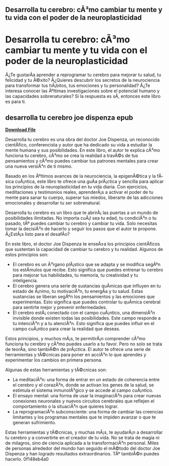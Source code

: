 ## Desarrolla tu cerebro: cÃ³mo cambiar tu mente y tu vida con el poder de la neuroplasticidad

  
# Desarrolla tu cerebro: cÃ³mo cambiar tu mente y tu vida con el poder de la neuroplasticidad
 
Â¿Te gustarÃ­a aprender a reprogramar tu cerebro para mejorar tu salud, tu felicidad y tu Ã©xito? Â¿Quieres descubrir los secretos de la neurociencia para transformar tus hÃ¡bitos, tus emociones y tu personalidad? Â¿Te interesa conocer las Ãºltimas investigaciones sobre el potencial humano y las capacidades sobrenaturales? Si la respuesta es sÃ­, entonces este libro es para ti.
 
## desarrolla tu cerebro joe dispenza epub


[**Download File**](https://www.google.com/url?q=https%3A%2F%2Fcinurl.com%2F2tLwhD&sa=D&sntz=1&usg=AOvVaw002y9-B4xPZL6vkvfOJeJZ)

 
Desarrolla tu cerebro es una obra del doctor Joe Dispenza, un reconocido cientÃ­fico, conferencista y autor que ha dedicado su vida a estudiar la mente humana y sus posibilidades. En este libro, el autor te explica cÃ³mo funciona tu cerebro, cÃ³mo se crea la realidad a travÃ©s de tus pensamientos y cÃ³mo puedes cambiar tus patrones mentales para crear una nueva versiÃ³n de ti mismo.
 
Basado en los Ãºltimos avances de la neurociencia, la epigenÃ©tica y la fÃ­sica cuÃ¡ntica, este libro te ofrece una guÃ­a prÃ¡ctica y sencilla para aplicar los principios de la neuroplasticidad en tu vida diaria. Con ejercicios, meditaciones y testimonios reales, aprenderÃ¡s a activar el poder de tu mente para sanar tu cuerpo, superar tus miedos, liberarte de las adicciones emocionales y desarrollar tu ser sobrenatural.
 
Desarrolla tu cerebro es un libro que te abrirÃ¡ las puertas a un mundo de posibilidades ilimitadas. No importa cuÃ¡l sea tu edad, tu condiciÃ³n o tu pasado, tÃº puedes cambiar tu cerebro y cambiar tu vida. Solo necesitas tomar la decisiÃ³n de hacerlo y seguir los pasos que el autor te propone. Â¿EstÃ¡s listo para el desafÃ­o?
  
En este libro, el doctor Joe Dispenza te enseÃ±a los principios cientÃ­ficos que sustentan la capacidad de cambiar tu cerebro y tu realidad. Algunos de estos principios son:
 
- El cerebro es un Ã³rgano plÃ¡stico que se adapta y se modifica segÃºn los estÃ­mulos que recibe. Esto significa que puedes entrenar tu cerebro para mejorar tus habilidades, tu memoria, tu creatividad y tu inteligencia.
- El cerebro genera una serie de sustancias quÃ­micas que influyen en tu estado de Ã¡nimo, tu motivaciÃ³n, tu energÃ­a y tu salud. Estas sustancias se liberan segÃºn los pensamientos y las emociones que experimentas. Esto significa que puedes controlar tu quÃ­mica cerebral para sentirte mejor y prevenir enfermedades.
- El cerebro estÃ¡ conectado con el campo cuÃ¡ntico, una dimensiÃ³n invisible donde existen todas las posibilidades. Este campo responde a tu intenciÃ³n y a tu atenciÃ³n. Esto significa que puedes influir en el campo cuÃ¡ntico para crear la realidad que deseas.

Estos principios, y muchos mÃ¡s, te permitirÃ¡n comprender cÃ³mo funciona tu cerebro y cÃ³mo puedes usarlo a tu favor. Pero no solo se trata de teorÃ­a, sino tambiÃ©n de prÃ¡ctica. El autor te ofrece una serie de herramientas y tÃ©cnicas para poner en acciÃ³n lo que aprendes y experimentar los cambios en primera persona.
 
Algunas de estas herramientas y tÃ©cnicas son:

- La meditaciÃ³n: una forma de entrar en un estado de coherencia entre el cerebro y el corazÃ³n, donde se activan los genes de la salud, se estimula el sistema inmunolÃ³gico y se accede al campo cuÃ¡ntico.
- El ensayo mental: una forma de usar la imaginaciÃ³n para crear nuevas conexiones neuronales y nuevos circuitos cerebrales que reflejen el comportamiento o la situaciÃ³n que quieres lograr.
- La reprogramaciÃ³n subconsciente: una forma de cambiar las creencias limitantes y los programas mentales que te impiden avanzar o que te generan sufrimiento.

Estas herramientas y tÃ©cnicas, y muchas mÃ¡s, te ayudarÃ¡n a desarrollar tu cerebro y a convertirte en el creador de tu vida. No se trata de magia ni de milagros, sino de ciencia aplicada a la transformaciÃ³n personal. Miles de personas alrededor del mundo han seguido el mÃ©todo del doctor Joe Dispenza y han logrado resultados extraordinarios. TÃº tambiÃ©n puedes hacerlo.
 0f148eb4a0

